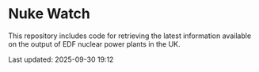 # Nuke Watch

This repository includes code for retrieving the latest information available on the output of EDF nuclear power plants in the UK.

Last updated: 2025-09-30 19:12